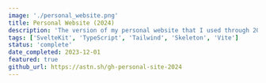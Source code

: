 ```yaml
---
image: './personal_website.png'
title: Personal Website (2024)
description: 'The version of my personal website that I used through 2024.'
tags: ['SvelteKit', 'TypeScript', 'Tailwind', 'Skeleton', 'Vite']
status: 'complete'
date_completed: 2023-12-01
featured: true
github_url: https://astn.sh/gh-personal-site-2024
---
```

